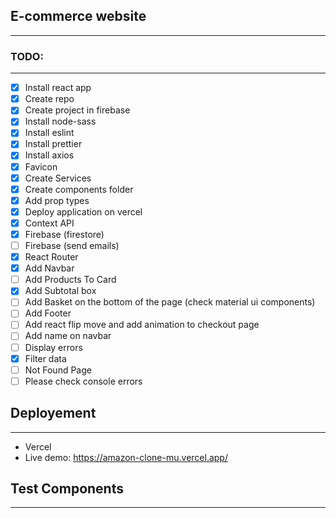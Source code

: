 ## E-commerce website
----

### TODO:
----

* [x] Install react app
* [x] Create repo
* [x] Create project in firebase
* [x] Install node-sass
* [x] Install eslint
* [x] Install prettier
* [x] Install axios
* [x] Favicon
* [x] Create Services
* [x] Create components folder
* [x] Add prop types
* [x] Deploy application on vercel
* [x] Context API
* [x] Firebase (firestore)
* [ ] Firebase (send emails)
* [x] React Router
* [x] Add Navbar
* [ ] Add Products To Card
* [x] Add Subtotal box
* [ ] Add Basket on the bottom of the page (check material ui components)
* [ ] Add Footer
* [ ] Add react flip move and add animation to checkout page
* [ ] Add name on navbar
* [ ] Display errors
* [x] Filter data
* [ ] Not Found Page
* [ ] Please check console errors

## Deployement
----

* Vercel
* Live demo: https://amazon-clone-mu.vercel.app/

## Test Components
----


